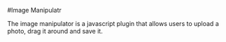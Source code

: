 #Image Manipulatr

The image manipulator is a javascript plugin that allows users to upload a photo, drag it around and save it. 